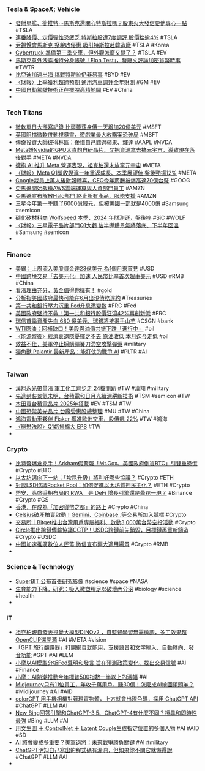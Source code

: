 ### Tesla & SpaceX; Vehicle
- [發射星艦、衝推特⋯馬斯克還關心特斯拉嗎？股東火大發信要他專心一點](https://www.bnext.com.tw/article/74988/investor-call-musk-focus-more-on-tesla) #TSLA
- [連番降價、定價彈性恐疲乏 特斯拉股遭7度調評 股價挫逾4%](https://m.cnyes.com/news/id/5156929) #TSLA
- [尹錫悅會馬斯克 祭稅收優惠 吸引特斯拉赴韓造廠](https://m.cnyes.com/news/id/5156942) #TSLA #Korea
- [Cybertruck 準備第三季交車，但外觀怎麼又變了？](https://technews.tw/2023/04/27/cybertrucl-design-changing/) #TSLA #EV
- [馬斯克意外洩露推特分身帳號「Elon Test」，發廢文評論加密貨幣時事](https://zombit.info/elon-musks-alleged-alt-twitter-account-found-crypto/) #TWTR
- [比亞迪加速出海 挑戰特斯拉仍非易事](https://news.cnyes.com/news/id/5154886) #BYD #EV
- [〈財報〉上季獲利超過預期 通用汽車調升全年財測](https://news.cnyes.com/news/id/5155409) #GM #EV
- [中國自動駕駛技術正在擺脫高精地圖](https://zh.cn.nikkei.com/china/ccompany/52205-2023-04-26-10-54-48.html) #EV #China
-
### Tech Titans
- [微軟單日大漲寫紀錄 比爾蓋茲身價一天增加20億美元](https://m.cnyes.com/news/id/5156923) #MSFT
- [英國阻擋微軟併動視暴雪，遊戲業最大收購案恐破局](https://ccc.technews.tw/2023/04/27/cma-stop-microsoft/) #MSFT
- [傳奇投資大師彼得林區：後悔自己錯過蘋果、輝達](https://news.cnyes.com/news/id/5156150) #AAPL #NVDA
- [Meta嫌Nvidia的GPU太貴想自研晶片、又把資源拿去搞元宇宙，導致現在落後對手](https://www.techbang.com/posts/105782-meta-ai-development-mistakes-not-using-gpus-to-lag-behind) #META #NVDA
- [擁抱 AI 推升 Meta 營運表現，祖克柏還未放棄元宇宙](https://finance.technews.tw/2023/04/27/meta-q1-2023-earnings/) #META
- [〈財報〉Meta Q1營收睽違一年重返成長、本季展望佳 盤後勁揚12%](https://news.cnyes.com/news/id/5156909) #META
- [Google裁員上萬人後財報轉喜，CEO今年薪酬被爆高達70億台幣](https://www.techbang.com/posts/105755-no-comparison-no-harm-google-lays-off-tens-of-thousands-of) #GOOG
- [亞馬遜開始裁撤AWS雲端運算與人資部門員工](https://m.cnyes.com/news/id/5156849) #AMZN
- [亞馬遜宣布解散Halo部門 終止所有產品、服務支援](https://news.cnyes.com/news/id/5157389) #AMZN
- [三星今年第一季賺了6000億韓元，但被美國一罰就是4000億](https://www.techbang.com/posts/105763-2-3-is-gone-samsung-earned-600-billion-won-in-the-first) #Samsung #semicon
- [碳化矽材料商 Wolfspeed 本季、2024 年財測遜，盤後摔](https://finance.technews.tw/2023/04/27/wolfspeed-stock-slumps-as-revenue-forecast-disappoints-after-new-factory-opens/) #SiC #WOLF
- [〈財報〉三星電子晶片部門Q1大虧 估半導體景氣將落底、下半年回溫](https://news.cnyes.com/news/id/5156990) #Samsung #semicon
-
### Finance
- [美銀：上周流入美股資金達23億美元 為1個月來首見](https://news.cnyes.com/news/id/5156746) #USD
- [中國跨境交易「去美元化」加速 人民幣比率首次超車美元](https://news.cnyes.com/news/id/5156984) #USD #RMB #China
- [看漲理由充分，黃金值得你擁有！](https://www.dailyfxasia.com/cn/cmarkets/20230426-23821.html) #gold
- [分析指美國政府最快可能在6月出現債務違約](https://news.cnyes.com/news/id/5157245) #Treasuries
- [第一共和銀行壓力沉重 Fed升息添變數](https://news.cnyes.com/news/id/5156916) #FRC #Fed
- [美國政府堅持不救！第一共和銀行股價狂瀉42%再創新低](https://www.blocktempo.com/the-us-government-insists-on-not-saving/) #FRC
- [瑞信首季資產失血 680 億美元，瑞銀將接燙手山芋](https://technews.tw/2023/04/25/credit-suisse-ubs-major-challenge/) #CSGN #bank
- [WTI原油：回補缺口！美股與油價共振下跌「進行中」](https://www.dailyfxasia.com/cn/cmarkets/20230427-23826.html) #oil
- [〈能源盤後〉經濟衰退隱憂揮之不去 原油收低 本月迄今走低](https://m.cnyes.com/news/id/5156783) #oil
- [效益不佳，美軍停止採購彈簧刀滯空攻擊彈藥](https://technews.tw/2023/04/27/us-army-will-stop-buying-switchblade300-loitering-ammunition/) #military
- [獨角獸 Palantir 最新產品：能打仗的戰爭 AI](https://www.inside.com.tw/article/31452-palantir-demos-ai-to-fight-wars) #PLTR #AI
-
### Taiwan
- [漢翔永光帶量漲 軍工化工齊步走 24檔開趴](https://ctee.com.tw/news/stocks/852353.html) #TW #漢翔 #military
- [先進封裝景氣未明，台積電和日月光續深耕新技術](https://finance.technews.tw/2023/04/27/the-prosperity-of-advanced-packaging-is-uncertain/) #TSM #semicon #TW
- [本田買台積電晶片 2025年搭載](https://ctee.com.tw/news/tech/851894.html) #EV #TSM #TW
- [中國恐禁美光晶片 台廠受惠股總整理](https://news.cnyes.com/news/id/5157311) #MU #TW #China
- [鴻海電動車夥伴 Fisker 獲准歐洲交車，股價飆 22%](https://technews.tw/2023/04/27/fisker-europe/) #TW #鴻海
- [〈穩懋法說〉Q1虧損擴大 EPS](https://news.cnyes.com/news/id/5157463) #TW
-
### Crypto
- [比特幣爆倉兇手！Arkham假警報「Mt.Gox、美國政府倒貨BTC」引雙重恐慌](https://www.blocktempo.com/us-government-btc-transaction-suspected-to-cause-market-panic/) #Crypto #BTC
- [以太坊邁向下一站：「坎昆升級」將利好哪些協議？](https://blockcast.it/2023/04/27/why-ethereum-cancun-upgrade-matters/) #Crypto #ETH
- [對談LSD協議Rocket Pool：如何促進以太坊質押民主化？](https://www.blocktempo.com/lsd-project-rocket-pool-to-improve-ethereum-staking/) #ETH #Crypto
- [幣安、高盛爭相布局的 RWA，是 DeFi 增長引擎還是曇花一現？](https://blockcast.it/2023/04/26/tokenized-real-world-assets-are-bringing-new-opportunities-to-defi/) #Binance #Crypto #GS
- [香港，在成為「加密貨幣之都」的路上](https://blockcast.it/2023/04/26/hong-kong-still-on-its-way-to-become-crypto-hub/) #Crypto #China
- [Celsius破產拍賣啟動！Gemini、Coinbase..等交易所加入競標](https://www.blocktempo.com/celsius-bankruptcy-aftermath/) #Crypto
- [交易所｜Bitget推出台灣用戶專屬福利、啟動3,000萬台幣空投活動](https://www.blocktempo.com/bitget-launched-30m-twd-airdrop-event-exclusively-for-taiwan-users/) #Crypto
- [Circle推出跨鏈傳輸協議CCTP！USDC跨鏈前先銷毀，目標鏈再重新鑄造](https://abmedia.io/what-is-circle-cctp) #Crypto #USDC
- [中國加速推廣數位人民幣 微信宣布兩大適用場景](https://news.cnyes.com/news/id/5157410) #Crypto #RMB
-
### Science & Technology
- [SuperBIT 公布首張研究影像](https://technews.tw/2023/04/27/balloon-borne-superbit-telescope-releases-1st-research-images/) #science #space #NASA
- [生育能力下降，研究：吸入微塑膠足以破壞內分泌](https://technews.tw/2023/04/27/micro-plastics-can-damage-hormone/) #biology #science #health
-
### IT
- [祖克柏親自發表視覺大模型DINOv2 ，自監督學習無需微調，多工效果超 OpenCLIP還開源](https://www.techbang.com/posts/105593-xiaoza-personally-officially-announced-the-meta-visual-large) #AI #META #vision
- [「GPT 旅行翻譯器」打開網頁就能用，支援語音和文字輸入、自動轉向、發音功能](https://www.kocpc.com.tw/archives/489770) #GPT #AI #LLM
- [小摩以AI模型分析Fed聲明和發言 旨在預測政策變化、找出交易信號](https://news.cnyes.com/news/id/5156938) #AI #Finance
- [小摩：AI熱潮推動今年標普500指數一半以上的漲幅](https://news.cnyes.com/news/id/5156559) #AI
- [Midjourney只有11位員工，年收千萬用戶、賺30億！怎麼成AI繪圖領頭羊？](https://www.bnext.com.tw/article/75000/midjourney-ai-davidholz) #Midijourney #AI #AID
- [colorGPT 用手機相機對著現實物體，上方就會出現色碼，採用 ChatGPT API](https://www.kocpc.com.tw/archives/489632) #ChatGPT #LLM #AI
- [New Bing回答引擎和ChatGPT-3.5、ChatGPT-4有什麼不同？搜尋和即時性最強](https://www.cool3c.com/article/192626) #Bing #LLM #AI
- [用文生圖 ＋ ControlNet ＋ Latent Couple生成指定位置的多個人物](https://ivonblog.com/posts/stable-diffusion-webui-manuals/tutorials/text-to-image-controlnet-latent-couple/) #AI #AID #SD
- [AI 將會變成多重要？美軍退將：未來戰爭勝負關鍵](https://technews.tw/2023/04/27/former-us-army-general-warned-the-ai-will-be-key-to-every-future-wars/) #AI #military
- [ChatGPT明知自己寫出的程式碼有漏洞，但如果你不問它就懶得說](https://www.techbang.com/posts/105737-chatgpt-knows-that-its-code-is-vulnerable-but-you-dont-say-it) #ChatGPT #LLM #AI
-